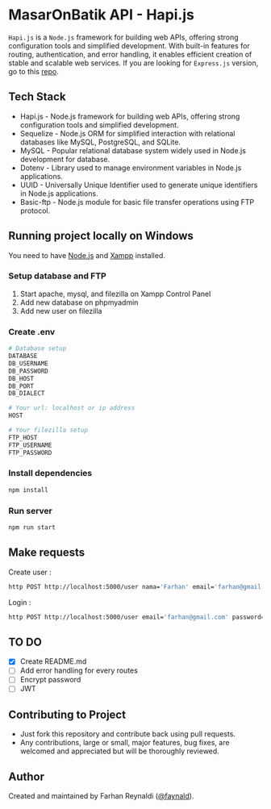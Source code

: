 # MasarOnBatik API - Hapi.js

`Hapi.js` is a `Node.js` framework for building web APIs, offering strong configuration tools and simplified development. With built-in features for routing, authentication, and error handling, it enables efficient creation of stable and scalable web services. If you are looking for `Express.js` version, go to this [repo](https://github.com/faynald/MasarOnBatik-API).

## Tech Stack
- Hapi.js - Node.js framework for building web APIs, offering strong configuration tools and simplified development.
- Sequelize - Node.js ORM for simplified interaction with relational databases like MySQL, PostgreSQL, and SQLite.
- MySQL - Popular relational database system widely used in Node.js development for database.
- Dotenv - Library used to manage environment variables in Node.js applications.
- UUID - Universally Unique Identifier used to generate unique identifiers in Node.js applications.
- Basic-ftp - Node.js module for basic file transfer operations using FTP protocol.

## Running project locally on Windows

You need to have [Node.js](https://nodejs.org) and [Xampp](https://www.apachefriends.org/) installed.

### Setup database and FTP
1. Start apache, mysql, and filezilla on Xampp Control Panel
2. Add new database on phpmyadmin
3. Add new user on filezilla 

### Create .env

```sh
# Database setup
DATABASE
DB_USERNAME
DB_PASSWORD
DB_HOST
DB_PORT
DB_DIALECT

# Your url: localhost or ip address
HOST

# Your filezilla setup
FTP_HOST
FTP_USERNAME
FTP_PASSWORD
```

### Install dependencies

```sh
npm install
```

### Run server

```sh
npm run start
```

## Make requests

Create user :

```sh
http POST http://localhost:5000/user nama='Farhan' email='farhan@gmail.com' password='farhan' telepon='081234567890'
```

Login :

```sh
http POST http://localhost:5000/user email='farhan@gmail.com' password='farhan'
```

## TO DO

- [X] Create README.md
- [ ] Add error handling for every routes
- [ ] Encrypt password
- [ ] JWT

## Contributing to Project

- Just fork this repository and contribute back using pull requests.
- Any contributions, large or small, major features, bug fixes, are welcomed and appreciated but will be thoroughly reviewed.

## Author

Created and maintained by Farhan Reynaldi ([@faynald](https://github.com/faynald)).
